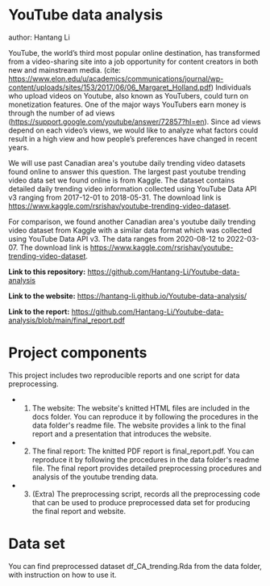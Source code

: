 # YouTube data analysis

author: Hantang Li

YouTube, the world’s third most popular online destination, has transformed from a video-sharing site into a job opportunity for content creators in both new and mainstream media. (cite: https://www.elon.edu/u/academics/communications/journal/wp-content/uploads/sites/153/2017/06/06_Margaret_Holland.pdf) Individuals who upload videos on Youtube, also known as YouTubers, could turn on monetization features. One of the major ways YouTubers earn money is through the number of ad views (https://support.google.com/youtube/answer/72857?hl=en). Since ad views depend on each video’s views, we would like to analyze what factors could result in a high view and how people’s preferences have changed in recent years.

We will use past Canadian area's youtube daily trending video datasets found online to answer this question. The largest past youtube trending video data set we found online is from Kaggle. The dataset contains detailed daily trending video information collected using YouTube Data API v3 ranging from 2017-12-01 to 2018-05-31. The download link is https://www.kaggle.com/rsrishav/youtube-trending-video-dataset. 

For comparison, we found another Canadian area's youtube daily trending video dataset from Kaggle with a similar data format which was collected using YouTube Data API v3. The data ranges from 2020-08-12 to 2022-03-07. The download link is https://www.kaggle.com/rsrishav/youtube-trending-video-dataset. 

**Link to this repository:** https://github.com/Hantang-Li/Youtube-data-analysis

**Link to the website:** https://hantang-li.github.io/Youtube-data-analysis/

**Link to the report:** https://github.com/Hantang-Li/Youtube-data-analysis/blob/main/final_report.pdf

# Project components

This project includes two reproducible reports and one script for data preprocessing. 

* 1. The website: The website's knitted HTML files are included in the docs folder. You can reproduce it by following the procedures in the data folder's readme file. The website provides a link to the final report and a presentation that introduces the website. 
* 2. The final report: The knitted PDF report is final_report.pdf. You can reproduce it by following the procedures in the data folder's readme file. The final report provides detailed preprocessing procedures and analysis of the youtube trending data.
* 3. (Extra) The preprocessing script, records all the preprocessing code that can be used to produce preprocessed data set for producing the final report and website.

# Data set

You can find preprocessed dataset df_CA_trending.Rda from the data folder, with instruction on how to use it.
